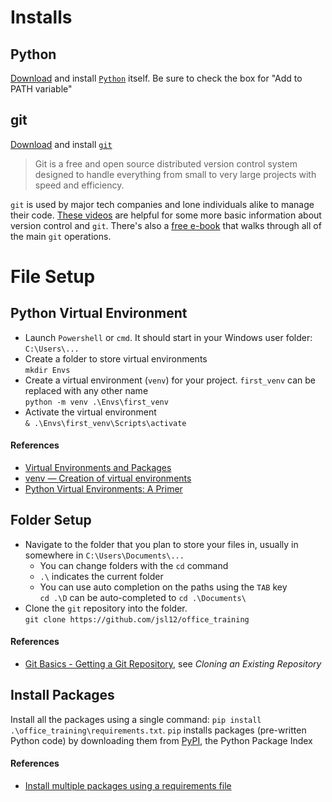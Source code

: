 # Installs
## Python
<a href="https://www.python.org/downloads/windows/">Download</a> and install <a href="https://www.python.org/about/">`Python`</a> itself. Be sure to check the box for "Add to PATH variable"<br>

## git
<a href="https://git-scm.com/downloads">Download</a> and install <a href="https://git-scm.com/">`git`</a><br>
> Git is a free and open source distributed version control system designed to handle everything from small to very large projects with speed and efficiency.

`git` is used by major tech companies and lone individuals alike to manage their code. <a href="https://git-scm.com/videos">These videos</a> are helpful for some more basic information about version control and `git`. There's also a 
<a href="https://git-scm.com/book/en/v2">free e-book</a> that walks through all of the main `git` operations.

# File Setup
## Python Virtual Environment
- Launch `Powershell` or `cmd`. It should start in your Windows user folder: `C:\Users\...`
- Create a folder to store virtual environments<br>
`mkdir Envs`
- Create a virtual environment (`venv`) for your project. `first_venv` can be replaced with any other name<br>
`python -m venv .\Envs\first_venv`
- Activate the virtual environment<br>
`& .\Envs\first_venv\Scripts\activate`

#### References
- <a href="https://docs.python.org/3/tutorial/venv.html">Virtual Environments and Packages</a>
- <a href="https://docs.python.org/3/library/venv.html">venv — Creation of virtual environments</a>
- <a href="https://realpython.com/python-virtual-environments-a-primer/">Python Virtual Environments: A Primer</a>

## Folder Setup
- Navigate to the folder that you plan to store your files in, usually in somewhere in `C:\Users\Documents\...`<br>
    - You can change folders with the `cd` command
    - `.\` indicates the current folder
    - You can use auto completion on the paths using the `TAB` key<br>
`cd .\D` can be auto-completed to `cd .\Documents\`
- Clone the `git` repository into the folder.<br>
`git clone https://github.com/jsl12/office_training`

#### References
- <a href="https://git-scm.com/book/en/v2/Git-Basics-Getting-a-Git-Repository">Git Basics - Getting a Git Repository</a>, 
see <i>Cloning an Existing Repository</i>


## Install Packages
Install all the packages using a single command: `pip install .\office_training\requirements.txt`. `pip` installs packages (pre-written Python code) by downloading them from <a href="https://pypi.org/">PyPI</a>, the Python Package Index

#### References
- <a href="https://pip.pypa.io/en/stable/getting-started/#install-multiple-packages-using-a-requirements-file">Install multiple packages using a requirements file</a>